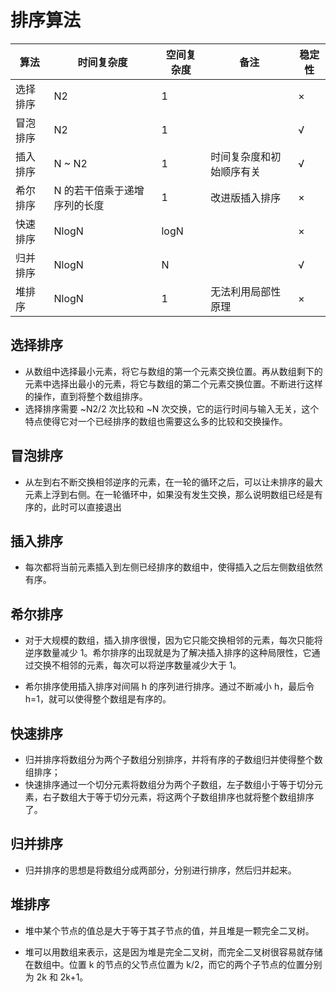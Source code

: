 # 排序算法
| 算法 | 时间复杂度  | 空间复杂度 | 备注| 稳定性|
| --- | --- | --- | --- | ----- |
| 选择排序  | N2  | 1    |    | × |
| 冒泡排序  | N2  | 1    |    | √ |
| 插入排序  | N ~ N2     | 1    | 时间复杂度和初始顺序有关 | √ |
| 希尔排序  | N 的若干倍乘于递增序列的长度 | 1     | 改进版插入排序 | × |
| 快速排序  | NlogN     | logN |         | × |
| 归并排序  | NlogN      | N   |          | √ |
| 堆排序    | NlogN     | 1   | 无法利用局部性原理    | × |

## 选择排序

* 从数组中选择最小元素，将它与数组的第一个元素交换位置。再从数组剩下的元素中选择出最小的元素，将它与数组的第二个元素交换位置。不断进行这样的操作，直到将整个数组排序。
* 选择排序需要 ~N2/2 次比较和 ~N 次交换，它的运行时间与输入无关，这个特点使得它对一个已经排序的数组也需要这么多的比较和交换操作。

## 冒泡排序
* 从左到右不断交换相邻逆序的元素，在一轮的循环之后，可以让未排序的最大元素上浮到右侧。在一轮循环中，如果没有发生交换，那么说明数组已经是有序的，此时可以直接退出
## 插入排序
* 每次都将当前元素插入到左侧已经排序的数组中，使得插入之后左侧数组依然有序。
## 希尔排序

* 对于大规模的数组，插入排序很慢，因为它只能交换相邻的元素，每次只能将逆序数量减少 1。希尔排序的出现就是为了解决插入排序的这种局限性，它通过交换不相邻的元素，每次可以将逆序数量减少大于 1。

* 希尔排序使用插入排序对间隔 h 的序列进行排序。通过不断减小 h，最后令 h=1，就可以使得整个数组是有序的。

## 快速排序

- 归并排序将数组分为两个子数组分别排序，并将有序的子数组归并使得整个数组排序；
- 快速排序通过一个切分元素将数组分为两个子数组，左子数组小于等于切分元素，右子数组大于等于切分元素，将这两个子数组排序也就将整个数组排序了。

## 归并排序

*  归并排序的思想是将数组分成两部分，分别进行排序，然后归并起来。 

## 堆排序

* 堆中某个节点的值总是大于等于其子节点的值，并且堆是一颗完全二叉树。

* 堆可以用数组来表示，这是因为堆是完全二叉树，而完全二叉树很容易就存储在数组中。位置 k 的节点的父节点位置为 k/2，而它的两个子节点的位置分别为 2k 和 2k+1。